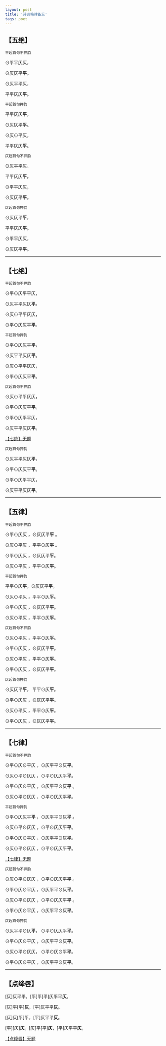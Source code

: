 ```yaml
---
layout: post
title: '诗词格律备忘'
tags: poet
---
```




## 【五绝】

```
平起首句不押韵
```

⊙平平仄仄，

⊙仄仄平**平**。

⊙仄平平仄，

平平仄仄**平**。

```
平起首句押韵
```


平平仄仄**平**，

⊙仄仄平**平**。

⊙仄⊙平仄，

平平仄仄**平**。


```
仄起首句不押韵
```

⊙仄平平仄，

平平仄仄**平**。

⊙平平仄仄，

⊙仄仄平**平**。


```
仄起首句押韵
```

⊙仄仄平**平**，

平平仄仄**平**。

⊙平平仄仄，

⊙仄仄平**平**。



---
## 【七绝】

```
平起首句不押韵
```

⊙平⊙仄平平仄， 

⊙仄平平仄仄**平**。

⊙仄⊙平平仄仄，

⊙平⊙仄仄平**平**。


```
平起首句押韵
```

⊙平⊙仄仄平**平**，

⊙仄平平仄仄**平**。

⊙仄⊙平平仄仄， 

⊙平⊙仄仄平**平**。


```
仄起首句不押韵
```

⊙仄⊙平平仄仄，

⊙平⊙仄仄平**平**。

⊙平⊙仄平平仄， 

⊙仄平平仄仄**平**。

[【七绝】无题](https://badtabbywhitecat.github.io/posts/qj-01.html) 

```
仄起首句押韵
```

⊙仄平平仄仄**平**，

⊙平⊙仄仄平**平**。

⊙平⊙仄平平仄， 

⊙仄平平仄仄**平**。


---
## 【五律】

```
平起首句不押韵
```

⊙平⊙仄仄 ，⊙仄仄平**平** 。

⊙仄⊙平仄 ，平平⊙仄**平** 。

⊙平⊙仄仄 ，⊙仄仄平**平**。

⊙仄⊙平仄 ，平平⊙仄**平**。


```
平起首句押韵
```

平平⊙仄**平**，⊙仄仄平**平**。

⊙仄⊙平仄 ，平平⊙仄**平**。

⊙平⊙仄仄 ，⊙仄仄平**平**。 

⊙仄⊙平仄 ，平平⊙仄**平**。

```
仄起首句不押韵
```


⊙仄⊙平仄 ，平平⊙仄**平**。 

⊙平⊙仄仄 ，⊙仄仄平**平**。

⊙仄⊙平仄 ，平平⊙仄**平**。 

⊙平⊙仄仄 ，⊙仄仄平**平**。


```
仄起首句押韵
```

⊙仄仄平**平**， 平平⊙仄**平**。

⊙平⊙仄仄 ，⊙仄仄平**平**。

⊙仄⊙平仄 ，平平⊙仄**平**。 

⊙平⊙仄仄 ，⊙仄仄平**平**。


---
## 【七律】

```
平起首句不押韵
```

⊙平⊙仄⊙平仄 ，⊙仄平平⊙仄**平**。

⊙仄⊙平⊙仄仄 ，⊙平⊙仄仄平**平**。

⊙平⊙仄⊙平仄 ，⊙仄平平⊙仄**平** 。

⊙仄⊙平⊙仄仄 ，⊙平⊙仄仄平**平**。

```
平起首句押韵
```

⊙平⊙仄仄平**平** ，⊙仄平平⊙仄**平** 。

⊙仄⊙平⊙仄仄 ，⊙平⊙仄仄平**平**。

⊙平⊙仄⊙平仄 ，⊙仄平平⊙仄**平**。

⊙仄⊙平⊙仄仄 ，⊙平⊙仄仄平**平**。

[【七律】无题](https://badtabbywhitecat.github.io/posts/ql-01.html)

```
仄起首句不押韵
```

⊙仄⊙平⊙仄仄 ，⊙平⊙仄仄平**平** 。

⊙平⊙仄⊙平仄 ，⊙仄平平⊙仄**平**。

⊙仄⊙平⊙仄仄 ，⊙平⊙仄仄平**平** 。

⊙平⊙仄⊙平仄 ，⊙仄平平⊙仄**平**。

```
仄起首句押韵
```

⊙仄平平⊙仄**平**， ⊙平⊙仄仄平**平**。 

⊙平⊙仄⊙平仄 ，⊙仄平平⊙仄**平**。

⊙仄⊙平⊙仄仄， ⊙平⊙仄⊙平**平**。

⊙平⊙仄⊙平仄 ，⊙仄平平⊙仄**平**。


---
## 【点绛唇】



[仄]仄平平，[平]平[平]仄平平**仄**。

[仄]平[平]**仄**，[平]仄平平**仄**。

[仄]仄[平]平，[平]仄平平**仄**。

[平][仄]**仄**。[仄]平[平]**仄**，[平]仄平平**仄**。

[【点绛唇】无题](https://badtabbywhitecat.github.io/posts/djc-01.html)